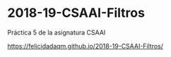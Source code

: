 # 2018-19-CSAAI-Filtros
Práctica 5 de la asignatura CSAAI

https://felicidadaqm.github.io/2018-19-CSAAI-Filtros/
